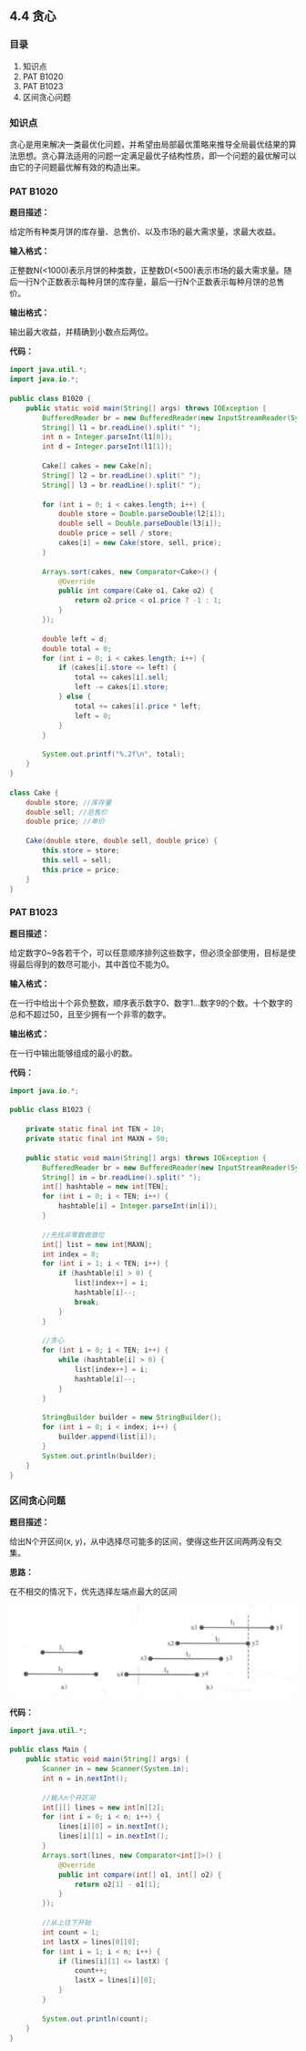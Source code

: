 ## 4.4 贪心

### 目录

1. 知识点
2. PAT B1020
3. PAT B1023
4. 区间贪心问题



### 知识点

贪心是用来解决一类最优化问题，并希望由局部最优策略来推导全局最优结果的算法思想。贪心算法适用的问题一定满足最优子结构性质，即一个问题的最优解可以由它的子问题最优解有效的构造出来。



### PAT B1020

**题目描述：**

给定所有种类月饼的库存量、总售价、以及市场的最大需求量，求最大收益。

**输入格式：**

正整数N(<1000)表示月饼的种类数，正整数D(<500)表示市场的最大需求量。随后一行N个正数表示每种月饼的库存量，最后一行N个正数表示每种月饼的总售价。

**输出格式：**

输出最大收益，并精确到小数点后两位。

**代码：**

```java
import java.util.*;
import java.io.*;

public class B1020 {
    public static void main(String[] args) throws IOException {
        BufferedReader br = new BufferedReader(new InputStreamReader(System.in));
        String[] l1 = br.readLine().split(" ");
        int n = Integer.parseInt(l1[0]);
        int d = Integer.parseInt(l1[1]);

        Cake[] cakes = new Cake[n];
        String[] l2 = br.readLine().split(" ");
        String[] l3 = br.readLine().split(" ");

        for (int i = 0; i < cakes.length; i++) {
            double store = Double.parseDouble(l2[i]);
            double sell = Double.parseDouble(l3[i]);
            double price = sell / store;
            cakes[i] = new Cake(store, sell, price);
        }

        Arrays.sort(cakes, new Comparator<Cake>() {
            @Override
            public int compare(Cake o1, Cake o2) {
                return o2.price < o1.price ? -1 : 1;
            }
        });

        double left = d;
        double total = 0;
        for (int i = 0; i < cakes.length; i++) {
            if (cakes[i].store <= left) {
                total += cakes[i].sell;
                left -= cakes[i].store;
            } else {
                total += cakes[i].price * left;
                left = 0;
            }
        }

        System.out.printf("%.2f\n", total);
    }
}

class Cake {
    double store; //库存量
    double sell; //总售价
    double price; //单价

    Cake(double store, double sell, double price) {
        this.store = store;
        this.sell = sell;
        this.price = price;
    }
}

```



### PAT B1023

**题目描述：**

给定数字0~9各若干个，可以任意顺序排列这些数字，但必须全部使用，目标是使得最后得到的数尽可能小，其中首位不能为0。

**输入格式：**

在一行中给出十个非负整数，顺序表示数字0、数字1...数字9的个数。十个数字的总和不超过50，且至少拥有一个非零的数字。

**输出格式：**

在一行中输出能够组成的最小的数。

**代码：**

```java
import java.io.*;

public class B1023 {

    private static final int TEN = 10;
    private static final int MAXN = 50;

    public static void main(String[] args) throws IOException {
        BufferedReader br = new BufferedReader(new InputStreamReader(System.in));
        String[] in = br.readLine().split(" ");
        int[] hashtable = new int[TEN];
        for (int i = 0; i < TEN; i++) {
            hashtable[i] = Integer.parseInt(in[i]);
        }

        //先找非零数做首位
        int[] list = new int[MAXN];
        int index = 0;
        for (int i = 1; i < TEN; i++) {
            if (hashtable[i] > 0) {
                list[index++] = i;
                hashtable[i]--;
                break;
            }
        }

        //贪心
        for (int i = 0; i < TEN; i++) {
            while (hashtable[i] > 0) {
                list[index++] = i;
                hashtable[i]--;
            }
        }

        StringBuilder builder = new StringBuilder();
        for (int i = 0; i < index; i++) {
            builder.append(list[i]);
        }
        System.out.println(builder);
    }
}
```



### 区间贪心问题

**题目描述：**

给出N个开区间(x, y)，从中选择尽可能多的区间，使得这些开区间两两没有交集。

**思路：**

在不相交的情况下，优先选择左端点最大的区间

![image-20210720102942493](image-20210720102942493.png)

**代码：**

```java
import java.util.*;

public class Main {
    public static void main(String[] args) {
        Scanner in = new Scanner(System.in);
        int n = in.nextInt();

        //输入n个开区间
        int[][] lines = new int[n][2];
        for (int i = 0; i < n; i++) {
            lines[i][0] = in.nextInt();
            lines[i][1] = in.nextInt();
        }
        Arrays.sort(lines, new Comparator<int[]>() {
            @Override
            public int compare(int[] o1, int[] o2) {
                return o2[1] - o1[1];
            }
        });

        //从上往下开始
        int count = 1;
        int lastX = lines[0][0];
        for (int i = 1; i < n; i++) {
            if (lines[i][1] <= lastX) {
                count++;
                lastX = lines[i][0];
            }
        }

        System.out.println(count);
    }
}
```

